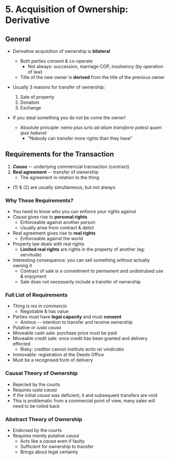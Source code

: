 # 5. Acquisition of Ownership: Derivative


## General
- Derivative acquisition of ownership is **bilateral**
    - Both parties consent & co-operate
        - Not always: succession, marriage COP, insolvency (by operation of law)
    - Title of the new owner is **derived** from the title of the previous
        owner
- Usually 3 reasons for transfer of ownership:
    1. Sale of property
    2. Donation
    3. Exchange

- If you steal something you do not be come the owner!
    - Absolute principle: *nemo plus iuris ad alium transferre potest quam ipse haberet*
        - "Nobody can transfer more rights than they have"


## Requirements for the Transaction
1. ***Causa*** -- underlying commericial transaction (contract)
2. **Real agreement** -- transfer of ownership
    - The agreement in relation to the thing
- (1) & (2) are usually simultaneous, but not always

### Why These Requirements?
- You need to know who you can enforce your rights against
- *Causa* gives rise to **personal rights**
    - Enforceable against another person
    - Usually arise from contract & delict
- Real agreement gives rise to **real rights**
    - Enforceable against the world
- Property law deals with real rights
    - **Limited real rights** are rights in the property of another (eg:
        servitude)
- Interesting consequence: you can sell something without actually owning it
    - Contract of sale is a commitment to permanent and undistrubed use &
        enjoyment
    - Sale does not necessarily include a transfer of ownership


### Full List of Requirements
- Thing is *res in commercio*
    - Negotiable & has value
- Parties must have **legal capacity** and must **consent**
    - *Animus* -- intention to transfer and receive ownership
- Putative or *iusta causa*
- Moveable cash sale: purchase price must be paid
- Moveable credit sale: once credit has been granted and delivery effected
    - Risky: creditor cannot institute *actio rei vindicatio*
- Immovable: registration at the Deeds Office
- Must be a recognised form of delivery


### Causal Theory of Ownership
- Rejected by the courts
- Requires *iusta causa*
- If the initial *causa* was deficient, it and subsequent transfers are void
- This is problematic from a commercial point of view, many sales will need to
    be rolled back


### Abstract Theory of Ownership
- Endorsed by the courts
- Requires merely putative *causa*
    - Acts like a *causa* even if faulty
    - Sufficient for ownership to transfer
    - Brings about legal certainty

